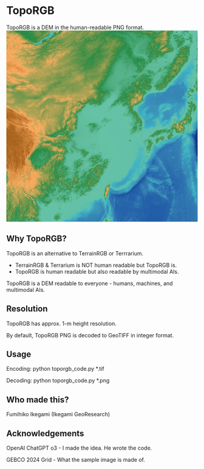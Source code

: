 # TopoRGB
TopoRGB is a DEM in the human-readable PNG format. 
![Decode this!](./sample.png)

## Why TopoRGB?
TopoRGB is an alternative to TerrainRGB or Terrrarium.
- TerrainRGB & Terrarium is NOT human readable but TopoRGB is.
- TopoRGB is human readable but also readable by multimodal AIs.

TopoRGB is a DEM readable to everyone - humans, machines, and multimodal AIs.

## Resolution
TopoRGB has approx. 1-m height resolution.

By default, TopoRGB PNG is decoded to GeoTIFF in integer format.

## Usage
Encoding: python toporgb_code.py *.tif

Decoding: python toporgb_code.py *.png

## Who made this?
Fumihiko Ikegami (Ikegami GeoResearch)

## Acknowledgements
OpenAI ChatGPT o3 - I made the idea. He wrote the code.

GEBCO 2024 Grid - What the sample image is made of.

